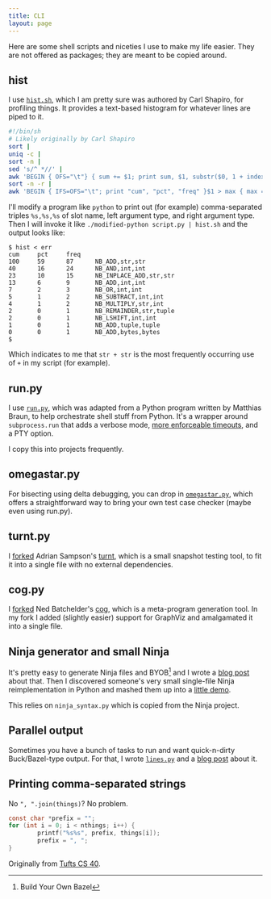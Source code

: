 ```yaml
---
title: CLI
layout: page
---
```


Here are some shell scripts and niceties I use to make my life easier. They are
not offered as packages; they are meant to be copied around.

## hist

I use [`hist.sh`][hist], which I am pretty sure was authored by Carl Shapiro, for
profiling things. It provides a text-based histogram for whatever lines are
piped to it.

[hist]: https://gist.github.com/tekknolagi/e435e35e50a9425f0d3ebf8b7318eae4

```sh
#!/bin/sh
# Likely originally by Carl Shapiro
sort |
uniq -c |
sort -n |
sed 's/^ *//' |
awk 'BEGIN { OFS="\t"} { sum += $1; print sum, $1, substr($0, 1 + index($0, " ")) }' |
sort -n -r |
awk 'BEGIN { IFS=OFS="\t"; print "cum", "pct", "freq" }$1 > max { max = $1 }{ print int($1/max*100), int($2/max*100), $2, $3 }'
```

I'll modify a program like `python` to print out (for example) comma-separated
triples `%s,%s,%s` of slot name, left argument type, and right argument type.
Then I will invoke it like `./modified-python script.py | hist.sh` and the
output looks like:

```console?prompt=$
$ hist < err
cum     pct     freq
100     59      87      NB_ADD,str,str
40      16      24      NB_AND,int,int
23      10      15      NB_INPLACE_ADD,str,str
13      6       9       NB_ADD,int,int
7       2       3       NB_OR,int,int
5       1       2       NB_SUBTRACT,int,int
4       1       2       NB_MULTIPLY,str,int
2       0       1       NB_REMAINDER,str,tuple
2       0       1       NB_LSHIFT,int,int
1       0       1       NB_ADD,tuple,tuple
0       0       1       NB_ADD,bytes,bytes
$
```

Which indicates to me that `str + str` is the most frequently occurring use of
`+` in my script (for example).

## run.py

I use [`run.py`][runpy], which was adapted from a Python program written by
Matthias Braun, to help orchestrate shell stuff from Python. It's a wrapper
around `subprocess.run` that adds a verbose mode, [more enforceable
timeouts][timeouts], and a PTY option.

[runpy]: https://gist.github.com/tekknolagi/3b345cbc7035b8e10e50e7ec54cc7744

[timeouts]: https://bugs.python.org/issue37424

I copy this into projects frequently.

## omegastar.py

For bisecting using delta debugging, you can drop in
[`omegastar.py`][omegastar], which offers a straightforward way to bring your
own test case checker (maybe even using run.py).

[omegastar]: https://github.com/tekknolagi/omegastar

## turnt.py

I [forked][turnt-fork] Adrian Sampson's [turnt][turnt-upstream], which is a
small snapshot testing tool, to fit it into a single file with no external
dependencies.

[turnt-fork]: https://github.com/tekknolagi/turnt-1/tree/mb-shrink/turnt

[turnt-upstream]: https://github.com/cucapra/turnt

## cog.py

I [forked][cog-fork] Ned Batchelder's [cog][cog-upstream], which is a
meta-program generation tool. In my fork I added (slightly easier) support for
GraphViz and amalgamated it into a single file.

[cog-fork]: https://github.com/tekknolagi/cogdown

[cog-upstream]: https://github.com/nedbat/cog

## Ninja generator and small Ninja

It's pretty easy to generate Ninja files and BYOB[^byob] and I wrote a [blog
post](/blog/ninja-is-enough/) about that. Then I discovered someone's very
small single-file Ninja reimplementation in Python and mashed them up into a
[little demo](https://github.com/tekknolagi/ninja-demo).

[^byob]: Build Your Own Bazel

This relies on `ninja_syntax.py` which is copied from the Ninja project.

## Parallel output

Sometimes you have a bunch of tasks to run and want quick-n-dirty
Buck/Bazel-type output. For that, I wrote [`lines.py`][linespy] and a [blog
post](/blog/python-parallel-output/) about it.

[linespy]: https://gist.github.com/tekknolagi/4bee494a6e4483e4d849559ba53d067b

<script async id="asciicast-6xC2Q720qD5xpjNiVRhApzVRx" src="https://asciinema.org/a/6xC2Q720qD5xpjNiVRhApzVRx.js"></script>

## Printing comma-separated strings

No `", ".join(things)`? No problem.

```c
const char *prefix = "";
for (int i = 0; i < nthings; i++) {
        printf("%s%s", prefix, things[i]);
        prefix = ", ";
}
```

Originally from [Tufts CS 40](https://www.cs.tufts.edu/cs/40/docs/idioms.html).
